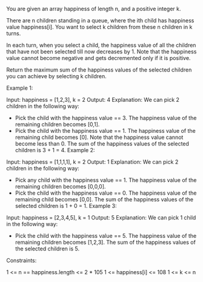 You are given an array happiness of length n, and a positive integer k.

There are n children standing in a queue, where the ith child has happiness value happiness[i]. You want to select k children from these n children in k turns.

In each turn, when you select a child, the happiness value of all the children that have not been selected till now decreases by 1. Note that the happiness value cannot become negative and gets decremented only if it is positive.

Return the maximum sum of the happiness values of the selected children you can achieve by selecting k children.

 

Example 1:

Input: happiness = [1,2,3], k = 2
Output: 4
Explanation: We can pick 2 children in the following way:
- Pick the child with the happiness value == 3. The happiness value of the remaining children becomes [0,1].
- Pick the child with the happiness value == 1. The happiness value of the remaining child becomes [0]. Note that the happiness value cannot become less than 0.
The sum of the happiness values of the selected children is 3 + 1 = 4.
Example 2:

Input: happiness = [1,1,1,1], k = 2
Output: 1
Explanation: We can pick 2 children in the following way:
- Pick any child with the happiness value == 1. The happiness value of the remaining children becomes [0,0,0].
- Pick the child with the happiness value == 0. The happiness value of the remaining child becomes [0,0].
The sum of the happiness values of the selected children is 1 + 0 = 1.
Example 3:

Input: happiness = [2,3,4,5], k = 1
Output: 5
Explanation: We can pick 1 child in the following way:
- Pick the child with the happiness value == 5. The happiness value of the remaining children becomes [1,2,3].
The sum of the happiness values of the selected children is 5.
 

Constraints:

1 <= n == happiness.length <= 2 * 105
1 <= happiness[i] <= 108
1 <= k <= n